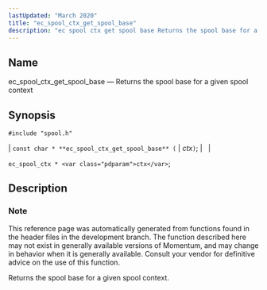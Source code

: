 ```yaml
---
lastUpdated: "March 2020"
title: "ec_spool_ctx_get_spool_base"
description: "ec spool ctx get spool base Returns the spool base for a given spool context const char ec spool ctx get spool base ctx ec spool ctx ctx This reference page was automatically generated from functions found in the header files in the development branch The function described here may..."
---
```


<a name="apis.ec_spool_ctx_get_spool_base"></a> 
## Name

ec_spool_ctx_get_spool_base — Returns the spool base for a given spool context

## Synopsis

`#include "spool.h"`

| `const char * **ec_spool_ctx_get_spool_base** (` | <var class="pdparam">ctx</var>`)`; |   |

`ec_spool_ctx * <var class="pdparam">ctx</var>`;<a name="idp62349632"></a> 
## Description

### Note

This reference page was automatically generated from functions found in the header files in the development branch. The function described here may not exist in generally available versions of Momentum, and may change in behavior when it is generally available. Consult your vendor for definitive advice on the use of this function.

Returns the spool base for a given spool context.